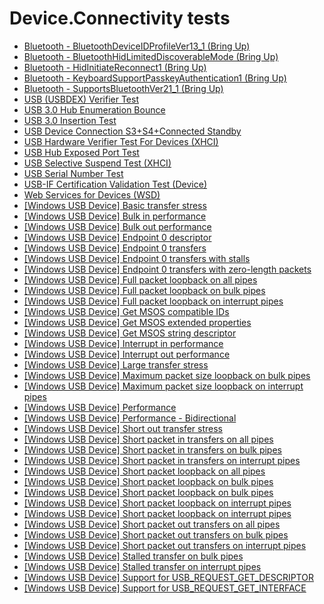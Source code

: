 # Device.Connectivity tests
- [Bluetooth - BluetoothDeviceIDProfileVer13_1 (Bring Up)](865d28e3-a84a-49db-b755-4fd606e4c508.md)
- [Bluetooth - BluetoothHidLimitedDiscoverableMode (Bring Up)](950da6ae-fffb-42b1-9b5c-56e27a1c10b2.md)
- [Bluetooth - HidInitiateReconnect1 (Bring Up)](39c3c500-5d68-4a94-b114-bc3232ec609d.md)
- [Bluetooth - KeyboardSupportPasskeyAuthentication1 (Bring Up)](79cd2a1f-0651-484f-901e-aaccd831e4fe.md)
- [Bluetooth - SupportsBluetoothVer21_1 (Bring Up)](9af9919e-8a0c-4210-aef6-3a6ef2201446.md)
- [USB (USBDEX) Verifier Test](ac8f8d7d-b057-4d62-9602-8551aaf943fc.md)
- [USB 3.0 Hub Enumeration Bounce](202cba32-fa22-4cbb-9359-e881b1f949ae.md)
- [USB 3.0 Insertion Test](6a193c3a-d18b-468b-92bd-77166266a2df.md)
- [USB Device Connection S3+S4+Connected Standby](4e35cd21-a1dd-4cfa-be2d-1a9c9d6a1fef.md)
- [USB Hardware Verifier Test For Devices (XHCI)](e23dceb6-a3d4-41ee-abe7-ac2a9a498988.md)
- [USB Hub Exposed Port Test](68f6e04f-4b7f-4548-9562-db9d46105554.md)
- [USB Selective Suspend Test (XHCI)](ac1599fe-ed1f-4f29-9a57-01896c3d7db5.md)
- [USB Serial Number Test](0f2d5113-cf70-4cda-8afc-b7005d1e2739.md)
- [USB-IF Certification Validation Test (Device)](eaccaddf-d3dc-4d05-9d04-bf2549a54cbd.md)
- [Web Services for Devices (WSD)](81242753-2559-474c-9dd2-3b44debd6b38.md)
- [[Windows USB Device] Basic transfer stress](0a0674eb-92d9-4e20-a4f4-2dee3fb5c10f.md)
- [[Windows USB Device] Bulk in performance](bde9aad5-69f8-4779-bd00-4d6325e13891.md)
- [[Windows USB Device] Bulk out performance](f96c3cf0-aa8e-437c-abec-d439a49365c4.md)
- [[Windows USB Device] Endpoint 0 descriptor](24bf72f8-980a-465f-b0d3-4f4074a479e2.md)
- [[Windows USB Device] Endpoint 0 transfers](8361faa7-e9ee-4162-a028-600087705ca2.md)
- [[Windows USB Device] Endpoint 0 transfers with stalls](82d87905-1591-45d5-8521-cb20353c1be5.md)
- [[Windows USB Device] Endpoint 0 transfers with zero-length packets](69a003bc-0691-4449-93b0-e1ef738d71cd.md)
- [[Windows USB Device] Full packet loopback on all pipes](d3ced15c-9486-4482-b351-30c8c54e7c03.md)
- [[Windows USB Device] Full packet loopback on bulk pipes](d2944559-85c0-40f7-adc3-6f0895528e2d.md)
- [[Windows USB Device] Full packet loopback on interrupt pipes](d36a0fda-2af5-4ea6-a105-f6c20ee851aa.md)
- [[Windows USB Device] Get MSOS compatible IDs](f25108a4-8889-4e81-b03c-0195da18dbd1.md)
- [[Windows USB Device] Get MSOS extended properties](8f085730-141a-41a2-8fb6-679baba5f62a.md)
- [[Windows USB Device] Get MSOS string descriptor](e9c412e2-67ee-4e51-9477-8681c4e93051.md)
- [[Windows USB Device] Interrupt in performance](f27ac42d-5d78-4abb-a97a-94e43dfbdd48.md)
- [[Windows USB Device] Interrupt out performance](67acb4e9-2b75-4bb2-80a8-11ac39f67e51.md)
- [[Windows USB Device] Large transfer stress](4643001b-ca53-4b18-a011-364f2566ea03.md)
- [[Windows USB Device] Maximum packet size loopback on bulk pipes](d1751aa8-8681-461a-a395-62b2bc5bdee6.md)
- [[Windows USB Device] Maximum packet size loopback on interrupt pipes](adf6663a-5842-40a4-9514-70ba7364a355.md)
- [[Windows USB Device] Performance](9cebed32-c87e-474b-81ce-341a9fed1e00.md)
- [[Windows USB Device] Performance - Bidirectional](9f5e2fd0-9b74-4080-a09d-492d691e288b.md)
- [[Windows USB Device] Short out transfer stress](8358de6a-5fad-4455-850a-c72fb210c82a.md)
- [[Windows USB Device] Short packet in transfers on all pipes](9cd8b529-9a8c-4fb8-bb74-8d9ecbee551f.md)
- [[Windows USB Device] Short packet in transfers on bulk pipes](2522de20-146e-40c2-803e-d7ca800374a9.md)
- [[Windows USB Device] Short packet in transfers on interrupt pipes](cff9af15-7982-4248-be31-7a94d24a3488.md)
- [[Windows USB Device] Short packet loopback on all pipes](eab895b4-0fed-433b-b894-922c53419200.md)
- [[Windows USB Device] Short packet loopback on bulk pipes](904c6bb2-3441-4474-af05-378e87835e46.md)
- [[Windows USB Device] Short packet loopback on bulk pipes](51481a78-9ee6-405c-af47-85b3b41f3fd9.md)
- [[Windows USB Device] Short packet loopback on interrupt pipes](01759e9b-9b6a-469e-9197-7623f096ad06.md)
- [[Windows USB Device] Short packet loopback on interrupt pipes](08ceb293-967a-4f68-8a55-ed460decce26.md)
- [[Windows USB Device] Short packet out transfers on all pipes](bcdf119a-5b49-471c-b1af-03ae0b658705.md)
- [[Windows USB Device] Short packet out transfers on bulk pipes](c003b712-e5fe-4f24-83e6-620126816ff1.md)
- [[Windows USB Device] Short packet out transfers on interrupt pipes](8b076c77-af6d-444c-a2b5-90416ca2bea9.md)
- [[Windows USB Device] Stalled transfer on bulk pipes](4be2a62e-b5d2-407f-be45-8f9680f6dda7.md)
- [[Windows USB Device] Stalled transfer on interrupt pipes](efe6187c-2a1e-41d1-90a5-82f0c786ac37.md)
- [[Windows USB Device] Support for USB_REQUEST_GET_DESCRIPTOR](cddb8c4b-31ce-472c-9e83-24128a02c4e3.md)
- [[Windows USB Device] Support for USB_REQUEST_GET_INTERFACE](a136014a-3946-4c36-a802-38debe1127e6.md)
